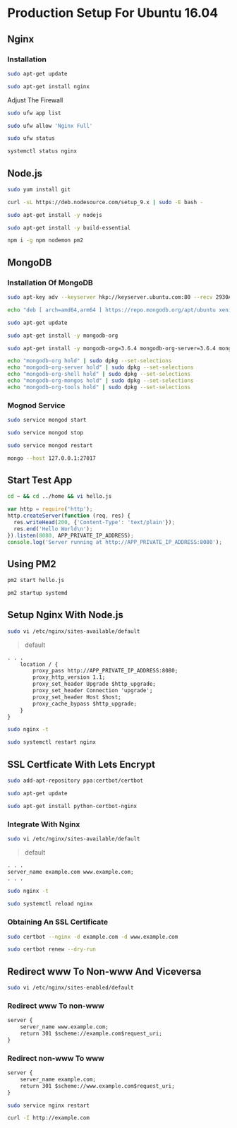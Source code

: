 # Production Setup For Ubuntu 16.04

## Nginx

### Installation

``` sh
sudo apt-get update

sudo apt-get install nginx
```

Adjust The Firewall

``` sh
sudo ufw app list

sudo ufw allow 'Nginx Full'

sudo ufw status

systemctl status nginx
```

## Node.js

``` sh
sudo yum install git

curl -sL https://deb.nodesource.com/setup_9.x | sudo -E bash -

sudo apt-get install -y nodejs

sudo apt-get install -y build-essential

npm i -g npm nodemon pm2
```

## MongoDB

### Installation Of MongoDB

``` sh
sudo apt-key adv --keyserver hkp://keyserver.ubuntu.com:80 --recv 2930ADAE8CAF5059EE73BB4B58712A2291FA4AD5

echo "deb [ arch=amd64,arm64 ] https://repo.mongodb.org/apt/ubuntu xenial/mongodb-org/3.6 multiverse" | sudo tee /etc/apt/sources.list.d/mongodb-org-3.6.list

sudo apt-get update

sudo apt-get install -y mongodb-org

sudo apt-get install -y mongodb-org=3.6.4 mongodb-org-server=3.6.4 mongodb-org-shell=3.6.4 mongodb-org-mongos=3.6.4 mongodb-org-tools=3.6.4

echo "mongodb-org hold" | sudo dpkg --set-selections
echo "mongodb-org-server hold" | sudo dpkg --set-selections
echo "mongodb-org-shell hold" | sudo dpkg --set-selections
echo "mongodb-org-mongos hold" | sudo dpkg --set-selections
echo "mongodb-org-tools hold" | sudo dpkg --set-selections
```

### Mognod Service

``` sh
sudo service mongod start

sudo service mongod stop

sudo service mongod restart

mongo --host 127.0.0.1:27017
```

## Start Test App

``` sh
cd ~ && cd ../home && vi hello.js
```

``` js
var http = require('http');
http.createServer(function (req, res) {
  res.writeHead(200, {'Content-Type': 'text/plain'});
  res.end('Hello World\n');
}).listen(8080, APP_PRIVATE_IP_ADDRESS);
console.log('Server running at http://APP_PRIVATE_IP_ADDRESS:8080');
```

## Using PM2

``` sh
pm2 start hello.js

pm2 startup systemd
```

## Setup Nginx With Node.js

``` sh
sudo vi /etc/nginx/sites-available/default
```

> default

``` txt
. . .
    location / {
        proxy_pass http://APP_PRIVATE_IP_ADDRESS:8080;
        proxy_http_version 1.1;
        proxy_set_header Upgrade $http_upgrade;
        proxy_set_header Connection 'upgrade';
        proxy_set_header Host $host;
        proxy_cache_bypass $http_upgrade;
    }
}
```

``` sh
sudo nginx -t

sudo systemctl restart nginx
```

## SSL Certficate With Lets Encrypt

``` sh
sudo add-apt-repository ppa:certbot/certbot

sudo apt-get update

sudo apt-get install python-certbot-nginx
```

### Integrate With Nginx

``` sh
sudo vi /etc/nginx/sites-available/default
```

> default

``` txt
. . .
server_name example.com www.example.com;
. . .
```

``` sh
sudo nginx -t

sudo systemctl reload nginx
```

### Obtaining An SSL Certificate

``` sh
sudo certbot --nginx -d example.com -d www.example.com

sudo certbot renew --dry-run
```

## Redirect www To Non-www And Viceversa

``` sh
sudo vi /etc/nginx/sites-enabled/default
```

### Redirect www To non-www

``` txt
server {
    server_name www.example.com;
    return 301 $scheme://example.com$request_uri;
}
```

### Redirect non-www To www

``` txt
server {
    server_name example.com;
    return 301 $scheme://www.example.com$request_uri;
}
```

``` sh
sudo service nginx restart

curl -I http://example.com
```
